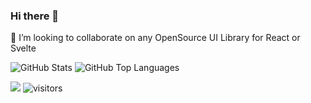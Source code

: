 ### Hi there 👋
👯 I’m looking to collaborate on any OpenSource UI Library for React or Svelte

![GitHub Stats](https://github-readme-stats.vercel.app/api?username=SemmelJochen&show_icons=true&theme=tokyonight&hide_border=true)
![GitHub Top Languages](https://github-readme-stats.vercel.app/api/top-langs/?username=SemmelJochen&layout=compact&theme=tokyonight&hide_border=true)

![](https://komarev.com/ghpvc/?username=SemmelJochen)
![visitors](https://visitor_badge.deta.dev/?id=github.SemmelJochen.visitor-badge)
<!--
**SemmelJochen/SemmelJochen** is a ✨ _special_ ✨ repository because its `README.md` (this file) appears on your GitHub profile.

Here are some ideas to get you started:

- 🔭 I’m currently working on ...
- 🌱 I’m currently learning ...
- 👯 I’m looking to collaborate on ...
- 🤔 I’m looking for help with ...
- 💬 Ask me about ...
- 📫 How to reach me: ...
- 😄 Pronouns: ...
- ⚡ Fun fact: ...
-->
